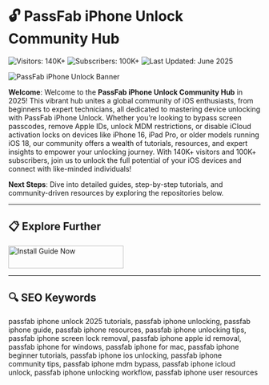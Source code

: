 # 🔓 PassFab iPhone Unlock Community Hub  

![Visitors: 140K+](https://img.shields.io/badge/Visitors-140K+-ff9f43) ![Subscribers: 100K+](https://img.shields.io/badge/Subscribers-100K+-6ab04c) ![Last Updated: June 2025](https://img.shields.io/badge/Last_Updated-June_2025-3498db)  

![PassFab iPhone Unlock Banner](https://i.ytimg.com/vi/DSzxShtTayo/maxresdefault.jpg)  

**Welcome**: Welcome to the **PassFab iPhone Unlock Community Hub** in 2025! This vibrant hub unites a global community of iOS enthusiasts, from beginners to expert technicians, all dedicated to mastering device unlocking with PassFab iPhone Unlock. Whether you’re looking to bypass screen passcodes, remove Apple IDs, unlock MDM restrictions, or disable iCloud activation locks on devices like iPhone 16, iPad Pro, or older models running iOS 18, our community offers a wealth of tutorials, resources, and expert insights to empower your unlocking journey. With 140K+ visitors and 100K+ subscribers, join us to unlock the full potential of your iOS devices and connect with like-minded individuals!  

**Next Steps**: Dive into detailed guides, step-by-step tutorials, and community-driven resources by exploring the repositories below.  

---

## 📋 Explore Further  

<a href="https://github.com/Free-PassFab-iPhone-Community/Free-PassFab-iPhone-Unlock-Hub" target="_blank">
  <img src="https://img.shields.io/badge/Start_Tutorial-NOW-3498db" alt="Install Guide Now" width="230" height="45" style="border:none;">
</a>
 
---

## 🔍 SEO Keywords  

passfab iphone unlock 2025 tutorials, passfab iphone unlocking, passfab iphone guide, passfab iphone resources, passfab iphone unlocking tips, passfab iphone screen lock removal, passfab iphone apple id removal, passfab iphone for windows, passfab iphone for mac, passfab iphone beginner tutorials, passfab iphone ios unlocking, passfab iphone community tips, passfab iphone mdm bypass, passfab iphone icloud unlock, passfab iphone unlocking workflow, passfab iphone user resources
